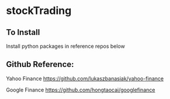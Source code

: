 # stockTrading

## To Install
Install python packages in reference repos below



## Github Reference:
Yahoo Finance
https://github.com/lukaszbanasiak/yahoo-finance

Google Finance
https://github.com/hongtaocai/googlefinance
